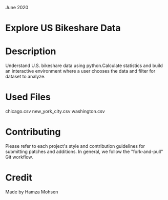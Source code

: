 June 2020

# Explore US Bikeshare Data

# Description
Understand U.S. bikeshare data using python.Calculate statistics and build an interactive environment where a user chooses the data and filter for dataset to analyze.

# Used Files
chicago.csv
new_york_city.csv
washington.csv

# Contributing 
Please refer to each project's style and contribution guidelines for submitting patches and additions. In general, we follow the "fork-and-pull" Git workflow.

# Credit 
Made by Hamza Mohsen

